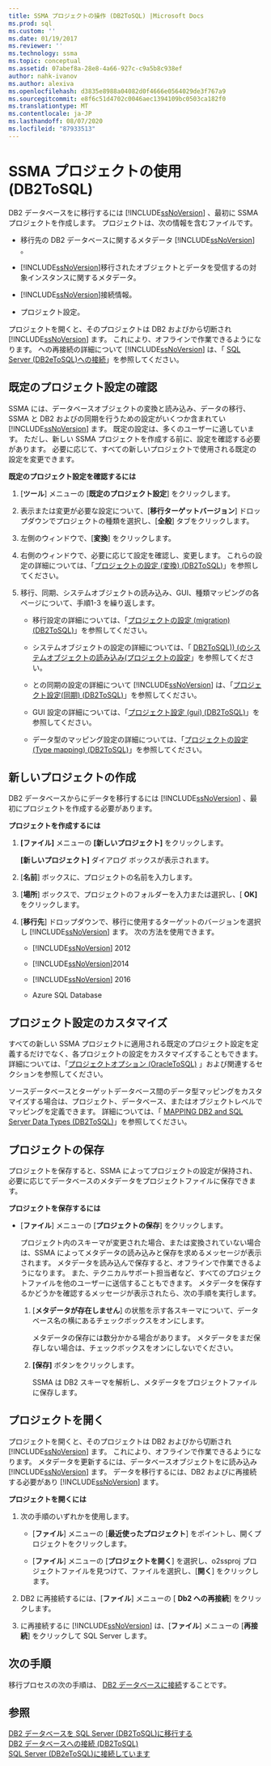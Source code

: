 ```yaml
---
title: SSMA プロジェクトの操作 (DB2ToSQL) |Microsoft Docs
ms.prod: sql
ms.custom: ''
ms.date: 01/19/2017
ms.reviewer: ''
ms.technology: ssma
ms.topic: conceptual
ms.assetid: 07abef8a-28e8-4a66-927c-c9a5b8c938ef
author: nahk-ivanov
ms.author: alexiva
ms.openlocfilehash: d3835e8988a04082d0f4666e0564029de3f767a9
ms.sourcegitcommit: e8f6c51d4702c0046aec1394109bc0503ca182f0
ms.translationtype: MT
ms.contentlocale: ja-JP
ms.lasthandoff: 08/07/2020
ms.locfileid: "87933513"
---
```

# <a name="working-with-ssma-projects-db2tosql"></a>SSMA プロジェクトの使用 (DB2ToSQL)
DB2 データベースをに移行するには [!INCLUDE[ssNoVersion](../../includes/ssnoversion-md.md)] 、最初に SSMA プロジェクトを作成します。 プロジェクトは、次の情報を含むファイルです。  
  
-   移行先の DB2 データベースに関するメタデータ [!INCLUDE[ssNoVersion](../../includes/ssnoversion-md.md)] 。  
  
-   [!INCLUDE[ssNoVersion](../../includes/ssnoversion-md.md)]移行されたオブジェクトとデータを受信するの対象インスタンスに関するメタデータ。  
  
-   [!INCLUDE[ssNoVersion](../../includes/ssnoversion-md.md)]接続情報。  
  
-   プロジェクト設定。  
  
プロジェクトを開くと、そのプロジェクトは DB2 およびから切断され [!INCLUDE[ssNoVersion](../../includes/ssnoversion-md.md)] ます。 これにより、オフラインで作業できるようになります。 への再接続の詳細について [!INCLUDE[ssNoVersion](../../includes/ssnoversion-md.md)] は、「 [SQL Server &#40;DB2eToSQL&#41;への接続](../../ssma/db2/connecting-to-sql-server-db2etosql.md)」を参照してください。  
  
## <a name="reviewing-default-project-settings"></a>既定のプロジェクト設定の確認  
SSMA には、データベースオブジェクトの変換と読み込み、データの移行、SSMA と DB2 およびの同期を行うための設定がいくつか含まれてい [!INCLUDE[ssNoVersion](../../includes/ssnoversion-md.md)] ます。 既定の設定は、多くのユーザーに適しています。 ただし、新しい SSMA プロジェクトを作成する前に、設定を確認する必要があります。 必要に応じて、すべての新しいプロジェクトで使用される既定の設定を変更できます。  
  
**既定のプロジェクト設定を確認するには**  
  
1.  [**ツール**] メニューの [**既定のプロジェクト設定**] をクリックします。  
  
2.  表示または変更が必要な設定について、[**移行ターゲットバージョン**] ドロップダウンでプロジェクトの種類を選択し、[**全般**] タブをクリックします。  
  
3.  左側のウィンドウで、[**変換**] をクリックします。  
  
4.  右側のウィンドウで、必要に応じて設定を確認し、変更します。 これらの設定の詳細については、「[プロジェクトの設定 &#40;変換&#41; &#40;DB2ToSQL&#41;](../../ssma/db2/project-settings-conversion-db2tosql.md)」を参照してください。  
  
5.  移行、同期、システムオブジェクトの読み込み、GUI、種類マッピングの各ページについて、手順1-3 を繰り返します。  
  
    -   移行設定の詳細については、「[プロジェクトの設定 &#40;migration&#41; &#40;DB2ToSQL&#41;](../../ssma/db2/project-settings-migration-db2tosql.md)」を参照してください。  
  
    -   システムオブジェクトの設定の詳細については、「 [DB2ToSQL&#41;&#41; &#40;のシステムオブジェクトの読み込み&#40;プロジェクトの設定](../../ssma/db2/project-settings-loading-system-objects-db2tosql.md)」を参照してください。  
  
    -   との同期の設定の詳細について [!INCLUDE[ssNoVersion](../../includes/ssnoversion-md.md)] は、「[プロジェクト設定&#40;同期&#41; &#40;DB2ToSQL&#41;](../../ssma/db2/project-settings-synchronization-db2tosql.md)」を参照してください。  
  
    -   GUI 設定の詳細については、「[プロジェクト設定 &#40;gui&#41; &#40;DB2ToSQL&#41;](../../ssma/db2/project-settings-gui-db2tosql.md)」を参照してください。  
  
    -   データ型のマッピング設定の詳細については、「[プロジェクトの設定 &#40;Type mapping&#41; &#40;DB2ToSQL&#41;](../../ssma/db2/project-settings-type-mapping-db2tosql.md)」を参照してください。  
  
## <a name="creating-new-projects"></a>新しいプロジェクトの作成  
DB2 データベースからにデータを移行するには [!INCLUDE[ssNoVersion](../../includes/ssnoversion-md.md)] 、最初にプロジェクトを作成する必要があります。  
  
**プロジェクトを作成するには**  
  
1.  **[ファイル]** メニューの **[新しいプロジェクト]** をクリックします。  
  
    **[新しいプロジェクト]** ダイアログ ボックスが表示されます。  
  
2.  [**名前**] ボックスに、プロジェクトの名前を入力します。  
  
3.  [**場所**] ボックスで、プロジェクトのフォルダーを入力または選択し、[ **OK]** をクリックします。  
  
4.  [**移行先**] ドロップダウンで、移行に使用するターゲットのバージョンを選択し [!INCLUDE[ssNoVersion](../../includes/ssnoversion-md.md)] ます。 次の方法を使用できます。  
  
    -   [!INCLUDE[ssNoVersion](../../includes/ssnoversion-md.md)] 2012  
  
    -   [!INCLUDE[ssNoVersion](../../includes/ssnoversion-md.md)]2014  
  
    -   [!INCLUDE[ssNoVersion](../../includes/ssnoversion-md.md)] 2016  
  
    -   Azure SQL Database  
  
## <a name="customizing-project-settings"></a>プロジェクト設定のカスタマイズ  
すべての新しい SSMA プロジェクトに適用される既定のプロジェクト設定を定義するだけでなく、各プロジェクトの設定をカスタマイズすることもできます。 詳細については、「[プロジェクトオプション &#40;OracleToSQL&#41;](../../ssma/oracle/setting-project-options-oracletosql.md) 」および関連するセクションを参照してください。  
  
ソースデータベースとターゲットデータベース間のデータ型マッピングをカスタマイズする場合は、プロジェクト、データベース、またはオブジェクトレベルでマッピングを定義できます。 詳細については、「 [MAPPING DB2 and SQL Server Data Types &#40;DB2ToSQL&#41;](../../ssma/db2/mapping-db2-and-sql-server-data-types-db2tosql.md)」を参照してください。  
  
## <a name="saving-projects"></a>プロジェクトの保存  
プロジェクトを保存すると、SSMA によってプロジェクトの設定が保持され、必要に応じてデータベースのメタデータをプロジェクトファイルに保存できます。  
  
**プロジェクトを保存するには**  
  
-   [**ファイル**] メニューの [**プロジェクトの保存**] をクリックします。  
  
    プロジェクト内のスキーマが変更された場合、または変換されていない場合は、SSMA によってメタデータの読み込みと保存を求めるメッセージが表示されます。 メタデータを読み込んで保存すると、オフラインで作業できるようになります。 また、テクニカルサポート担当者など、すべてのプロジェクトファイルを他のユーザーに送信することもできます。 メタデータを保存するかどうかを確認するメッセージが表示されたら、次の手順を実行します。  
  
    1.  [**メタデータが存在しません**] の状態を示す各スキーマについて、データベース名の横にあるチェックボックスをオンにします。  
  
        メタデータの保存には数分かかる場合があります。 メタデータをまだ保存しない場合は、チェックボックスをオンにしないでください。  
  
    2.  **[保存]** ボタンをクリックします。  
  
        SSMA は DB2 スキーマを解析し、メタデータをプロジェクトファイルに保存します。  
  
## <a name="opening-projects"></a>プロジェクトを開く  
プロジェクトを開くと、そのプロジェクトは DB2 およびから切断され [!INCLUDE[ssNoVersion](../../includes/ssnoversion-md.md)] ます。 これにより、オフラインで作業できるようになります。 メタデータを更新するには、データベースオブジェクトをに読み込み [!INCLUDE[ssNoVersion](../../includes/ssnoversion-md.md)] ます。 データを移行するには、DB2 およびに再接続する必要があり [!INCLUDE[ssNoVersion](../../includes/ssnoversion-md.md)] ます。  
  
**プロジェクトを開くには**  
  
1.  次の手順のいずれかを使用します。  
  
    -   [**ファイル**] メニューの [**最近使ったプロジェクト**] をポイントし、開くプロジェクトをクリックします。  
  
    -   [**ファイル**] メニューの [**プロジェクトを開く**] を選択し、o2ssproj プロジェクトファイルを見つけて、ファイルを選択し、[**開く**] をクリックします。  
  
2.  DB2 に再接続するには、[**ファイル**] メニューの [ **Db2 への再接続**] をクリックします。  
  
3.  に再接続するに [!INCLUDE[ssNoVersion](../../includes/ssnoversion-md.md)] は、[**ファイル**] メニューの [**再接続**] をクリックして SQL Server します。  
  
## <a name="next-step"></a>次の手順  
移行プロセスの次の手順は、 [DB2 データベースに接続](https://msdn.microsoft.com/5eb5801d-f0c3-4127-97c0-0b1ef49f4844)することです。  
  
## <a name="see-also"></a>参照  
[DB2 データベースを SQL Server &#40;DB2ToSQL&#41;に移行する](../../ssma/db2/migrating-db2-databases-to-sql-server-db2tosql.md)  
[DB2 データベースへの接続 &#40;DB2ToSQL&#41;](../../ssma/db2/connecting-to-db2-database-db2tosql.md)  
[SQL Server &#40;DB2eToSQL&#41;に接続しています](../../ssma/db2/connecting-to-sql-server-db2etosql.md)  
  
